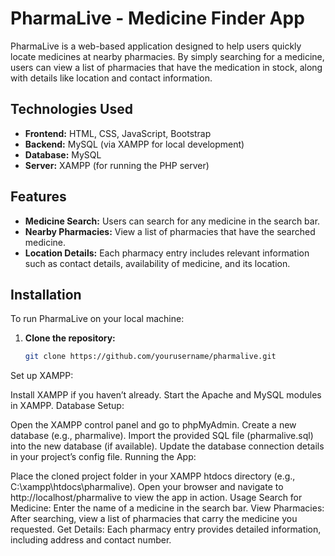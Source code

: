 # PharmaLive - Medicine Finder App

PharmaLive is a web-based application designed to help users quickly locate medicines at nearby pharmacies. By simply searching for a medicine, users can view a list of pharmacies that have the medication in stock, along with details like location and contact information.

## Technologies Used

- **Frontend:** HTML, CSS, JavaScript, Bootstrap
- **Backend:** MySQL (via XAMPP for local development)
- **Database:** MySQL
- **Server:** XAMPP (for running the PHP server)

## Features

- **Medicine Search:** Users can search for any medicine in the search bar.
- **Nearby Pharmacies:** View a list of pharmacies that have the searched medicine.
- **Location Details:** Each pharmacy entry includes relevant information such as contact details, availability of medicine, and its location.

## Installation

To run PharmaLive on your local machine:

1. **Clone the repository:**

   ```bash
   git clone https://github.com/yourusername/pharmalive.git
Set up XAMPP:

Install XAMPP if you haven’t already.
Start the Apache and MySQL modules in XAMPP.
Database Setup:

Open the XAMPP control panel and go to phpMyAdmin.
Create a new database (e.g., pharmalive).
Import the provided SQL file (pharmalive.sql) into the new database (if available).
Update the database connection details in your project’s config file.
Running the App:

Place the cloned project folder in your XAMPP htdocs directory (e.g., C:\xampp\htdocs\pharmalive).
Open your browser and navigate to http://localhost/pharmalive to view the app in action.
Usage
Search for Medicine:
Enter the name of a medicine in the search bar.
View Pharmacies:
After searching, view a list of pharmacies that carry the medicine you requested.
Get Details:
Each pharmacy entry provides detailed information, including address and contact number.
